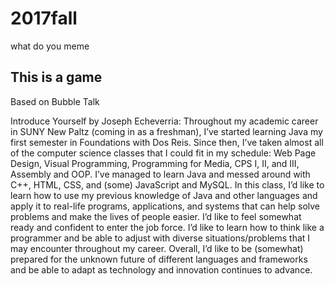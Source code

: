 # 2017fall
what do you meme

## This is a game
Based on Bubble Talk

Introduce Yourself by Joseph Echeverria:
    Throughout my academic career in SUNY New Paltz (coming in as a freshman), I’ve started learning Java my first semester in Foundations with Dos Reis. Since then, I’ve taken almost all of the computer science classes that I could fit in my schedule: Web Page Design, Visual Programming, Programming for Media, CPS I, II, and III, Assembly and OOP. I’ve managed to learn Java and messed around with C++, HTML, CSS, and (some) JavaScript and MySQL. 
	In this class, I’d like to learn how to use my previous knowledge of Java and other languages and apply it to real-life programs, applications, and systems that can help solve problems and make the lives of people easier. I’d like to feel somewhat ready and confident to enter the job force. I’d like to learn how to think like a programmer and be able to adjust with diverse situations/problems that I may encounter throughout my career. Overall, I’d like to be (somewhat) prepared for the unknown future of different languages and frameworks and be able to adapt as technology and innovation continues to advance.
